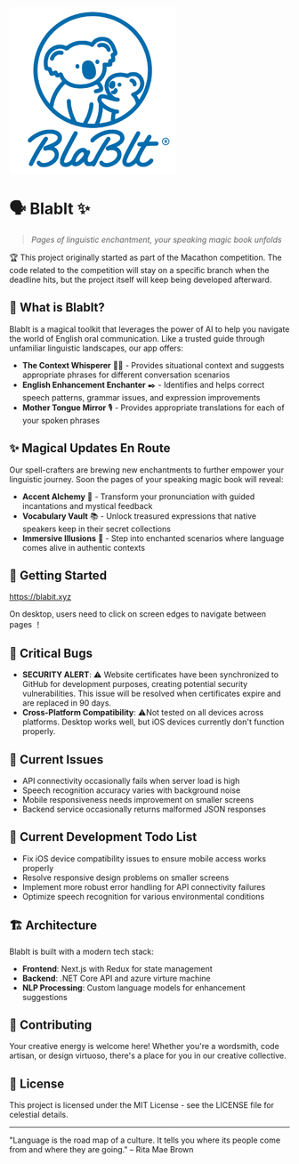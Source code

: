 <img src="front_end/next_app/public/images/logo.jpg" alt="BlabIt Logo" width="300" />

# 🗣️ BlabIt ✨

> *Pages of linguistic enchantment, your speaking magic book unfolds*

🏆 This project originally started as part of the Macathon competition. The code related to the competition will stay on a specific branch when the deadline hits, but the project itself will keep being developed afterward.

## 🌟 What is BlabIt?
BlabIt is a magical toolkit that leverages the power of AI to help you navigate the world of English oral communication. Like a trusted guide through unfamiliar linguistic landscapes, our app offers:

- **The Context Whisperer** 🧙‍♂️ - Provides situational context and suggests appropriate phrases for different conversation scenarios
- **English Enhancement Enchanter** ✒️ - Identifies and helps correct speech patterns, grammar issues, and expression improvements
- **Mother Tongue Mirror** 🎙️ - Provides appropriate translations for each of your spoken phrases

## ✨ Magical Updates En Route

Our spell-crafters are brewing new enchantments to further empower your linguistic journey. Soon the pages of your speaking magic book will reveal:

- **Accent Alchemy** 🔮 - Transform your pronunciation with guided incantations and mystical feedback
- **Vocabulary Vault** 📚 - Unlock treasured expressions that native speakers keep in their secret collections
- **Immersive Illusions** 🌌 - Step into enchanted scenarios where language comes alive in authentic contexts

## 🚀 Getting Started

https://blabit.xyz

On desktop, users need to click on screen edges to navigate between pages ！

## 🔴 Critical Bugs

- **SECURITY ALERT**: ⚠️ Website certificates have been synchronized to GitHub for development purposes, creating potential security vulnerabilities. This issue will be resolved when certificates expire and are replaced in 90 days.
- **Cross-Platform Compatibility**: ⚠️Not tested on all devices across platforms. Desktop works well, but iOS devices currently don't function properly.

## 🐛 Current Issues

- API connectivity occasionally fails when server load is high
- Speech recognition accuracy varies with background noise
- Mobile responsiveness needs improvement on smaller screens
- Backend service occasionally returns malformed JSON responses

## 🔄 Current Development Todo List

- Fix iOS device compatibility issues to ensure mobile access works properly
- Resolve responsive design problems on smaller screens
- Implement more robust error handling for API connectivity failures
- Optimize speech recognition for various environmental conditions

## 🏗️ Architecture

BlabIt is built with a modern tech stack:

- **Frontend**: Next.js with Redux for state management
- **Backend**: .NET Core API and azure virture machine
- **NLP Processing**: Custom language models for enhancement suggestions

## 💫 Contributing

Your creative energy is welcome here! Whether you're a wordsmith, code artisan, or design virtuoso, there's a place for you in our creative collective.

## 📜 License

This project is licensed under the MIT License - see the LICENSE file for celestial details.

---

"Language is the road map of a culture. It tells you where its people come from and where they are going." – Rita Mae Brown